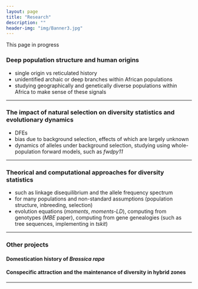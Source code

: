 ```yaml
---
layout: page
title: "Research"
description: ""
header-img: "img/Banner3.jpg"
---
```


This page in progress

### Deep population structure and human origins  
 - single origin vs reticulated history
 - unidentified archaic or deep branches within African populations
 - studying geographically and genetically diverse populations within Africa to make sense
of these signals

___

### The impact of natural selection on diversity statistics and evolutionary dynamics
 - DFEs
 - bias due to background selection, effects of which are largely unknown
 - dynamics of alleles under background selection, studying using whole-population forward
 models, such as _fwdpy11_

___

### Theorical and computational approaches for diversity statistics
 - such as linkage disequilibrium and the allele frequency spectrum
 - for many populations and non-standard assumptions (population structure, inbreeding,
 selection)
 - evolution equations (_moments_, _moments-LD_), computing from genotypes (_MBE_
 paper), computing from gene genealogies (such as tree sequences, implementing in _tskit_)

___

### Other projects

#### Domestication history of *Brassica rapa*  

#### Conspecific attraction and the maintenance of diversity in hybrid zones

___
